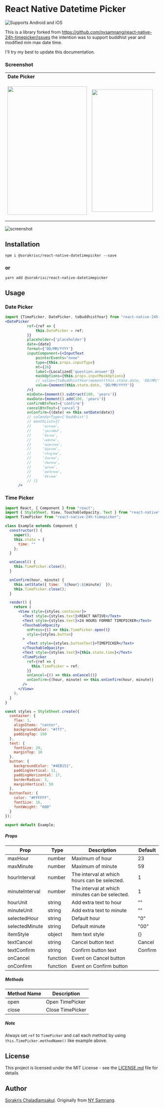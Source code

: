 # React Native Datetime Picker

![Supports Android and iOS][support-badge]

This is a library forked from https://github.com/nysamnang/react-native-24h-timepicker/issues
the intention was to support buddhist year and modified min max date time.

I'll try my best to update this documentation.

### Screenshot

<table>
  <tr><td colspan=2><strong>Date Picker</strong></td></tr>
  <tr>
    <td><p align="center"><img src="./docs/ios_date.png" width="260" height="420"/></p></td>
    <td><p align="center"><img src="./docs/android_date.png" width="200" height="400"/></p></td>
  </tr>
</table>

![screenshot](https://raw.githubusercontent.com/NYSamnang/stock-images/master/react-native-24h-timepicker/RN24TPK-IOS.gif)

## Installation

```
npm i @sorakrisc/react-native-datetimepicker --save
```

### or

```
yarn add @sorakrisc/react-native-datetimepicker
```

## Usage

### Date Picker

```jsx
import {TimePicker, DatePicker, toBuddhistYear} from "react-native-24h-timepicker";
<DatePicker
          ref={ref => {
              this.DatePicker = ref;
          }}
          placeholder={'placeholder'}
          date={date}
          format={'DD/MM/YYYY'}
          inputComponent={<InputText
              pointerEvents="none"
              type={this.props.inputType}
              mt={26}
              label={Localized['question.answer']}
              maskOptions={this.props.inputMaskOptions}
              // value={toBuddhistYear(moment(this.state.date, 'DD/MM/YYYY'), 'DD MMM YYYY')}
              value={moment(this.state.date, 'DD/MM/YYYY')}
          />}
          minDate={moment().subtract(100, 'years')}
          maxDate={moment().add(100, 'years')}
          confirmBtnText={'confirm'}
          cancelBtnText={'cancel'}
          onConfirm={(date) => this.setDate(date)}
          // calendarType={'buddhist'}
          // monthList={[
          //     'มกราคม',
          //     'กุมภาพันธ์',
          //     'มีนาคม',
          //     'เมษายน',
          //     'พฤษภาคม',
          //     'มิถุนายน',
          //     'กรกฎาคม',
          //     'สิงหาคม',
          //     'กันยายน',
          //     'ตุลาคม',
          //     'พศจิกายน',
          //     'ธันวาคม'
          // ]}
      />
```

### Time Picker

```jsx
import React, { Component } from "react";
import { StyleSheet, View, TouchableOpacity, Text } from "react-native";
import TimePicker from "react-native-24h-timepicker";

class Example extends Component {
  constructor() {
    super();
    this.state = {
      time: ""
    };
  }

  onCancel() {
    this.TimePicker.close();
  }

  onConfirm(hour, minute) {
    this.setState({ time: `${hour}:${minute}` });
    this.TimePicker.close();
  }

  render() {
    return (
      <View style={styles.container}>
        <Text style={styles.text}>REACT NATIVE</Text>
        <Text style={styles.text}>24 HOURS FORMAT TIMEPICKER</Text>
        <TouchableOpacity
          onPress={() => this.TimePicker.open()}
          style={styles.button}
        >
          <Text style={styles.buttonText}>TIMEPICKER</Text>
        </TouchableOpacity>
        <Text style={styles.text}>{this.state.time}</Text>
        <TimePicker
          ref={ref => {
            this.TimePicker = ref;
          }}
          onCancel={() => this.onCancel()}
          onConfirm={(hour, minute) => this.onConfirm(hour, minute)}
        />
      </View>
    );
  }
}

const styles = StyleSheet.create({
  container: {
    flex: 1,
    alignItems: "center",
    backgroundColor: "#fff",
    paddingTop: 100
  },
  text: {
    fontSize: 20,
    marginTop: 10
  },
  button: {
    backgroundColor: "#4EB151",
    paddingVertical: 11,
    paddingHorizontal: 17,
    borderRadius: 3,
    marginVertical: 50
  },
  buttonText: {
    color: "#FFFFFF",
    fontSize: 16,
    fontWeight: "600"
  }
});

export default Example;
```

##### Props

| Prop           | Type     | Description                                    | Default |
| -------------- | -------- | ---------------------------------------------- | ------- |
| maxHour        | number   | Maximum of hour                                | 23      |
| maxMinute      | number   | Maximum of minute                              | 59      |
| hourInterval   | number   | The interval at which hours can be selected.   | 1       |
| minuteInterval | number   | The interval at which minutes can be selected. | 1       |
| hourUnit       | string   | Add extra text to hour                         | ""      |
| minuteUnit     | string   | Add extra text to minute                       | ""      |
| selectedHour   | string   | Default hour                                   | "0"     |
| selectedMinute | string   | Default minute                                 | "00"    |
| itemStyle      | object   | Item text style                                | {}      |
| textCancel     | string   | Cancel button text                             | Cancel  |
| textConfirm    | string   | Confirm button text                            | Confirm |
| onCancel       | function | Event on Cancel button                         |         |
| onConfirm      | function | Event on Confirm button                        |         |

##### Methods

| Method Name | Description      |
| ----------- | ---------------- |
| open        | Open TimePicker  |
| close       | Close TimePicker |

##### Note

Always set `ref` to `TimePicker` and call each method by using `this.TimePicker.methodName()` like example above.

## License

This project is licensed under the MIT License - see the [LICENSE.md](https://github.com/NYSamnang/react-native-24h-timepicker/blob/master/LICENSE) file for details

## Author
[Sorakris Chaladlamsakul](https://github.com/sorakrisc).
Originally from [NY Samnang](https://github.com/NYSamnang).


[support-badge]: https://img.shields.io/badge/platforms-android%20|%20ios-lightgrey.svg?style=flat-square
